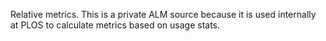 Relative metrics. This is a private ALM source because it is used internally at PLOS to calculate metrics based on usage stats.
